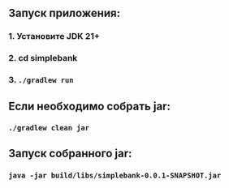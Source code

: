## **Запуск приложения:**
### 1. Установите JDK 21+ <br>
### 2. cd simplebank  <br>
### 3. ``` ./gradlew run ```

## **Если необходимо собрать jar:**
### ``` ./gradlew clean jar ```

## **Запуск собранного jar:**
### ``` java -jar build/libs/simplebank-0.0.1-SNAPSHOT.jar ```